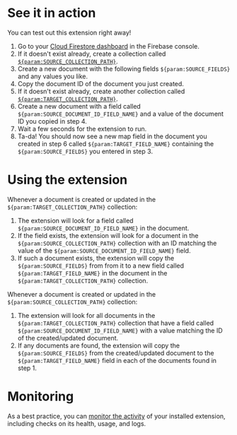 # See it in action

You can test out this extension right away!

1. Go to your [Cloud Firestore dashboard](https://console.firebase.google.com/project/${param:PROJECT_ID}/firestore/data) in the Firebase console.
2. If it doesn't exist already, create a collection called [`${param:SOURCE_COLLECTION_PATH}`](https://console.firebase.google.com/project/${param:PROJECT_ID}/firestore/data/~2F${param:SOURCE_COLLECTION_PATH}).
3. Create a new document with the following fields `${param:SOURCE_FIELDS}` and any values you like.
4. Copy the document ID of the document you just created.
5. If it doesn't exist already, create another collection called [`${param:TARGET_COLLECTION_PATH}`](https://console.firebase.google.com/project/${param:PROJECT_ID}/firestore/data/~2F${param:TARGET_COLLECTION_PATH}).
6. Create a new document with a field called `${param:SOURCE_DOCUMENT_ID_FIELD_NAME}` and a value of the document ID you copied in step 4.
7. Wait a few seconds for the extension to run.
8. Ta-da! You should now see a new map field in the document you created in step 6 called `${param:TARGET_FIELD_NAME}` containing the `${param:SOURCE_FIELDS}` you entered in step 3.

# Using the extension

Whenever a document is created or updated in the `${param:TARGET_COLLECTION_PATH}` collection:

1. The extension will look for a field called `${param:SOURCE_DOCUMENT_ID_FIELD_NAME}` in the document.
2. If the field exists, the extension will look for a document in the `${param:SOURCE_COLLECTION_PATH}` collection with an ID matching the value of the `${param:SOURCE_DOCUMENT_ID_FIELD_NAME}` field.
3. If such a document exists, the extension will copy the `${param:SOURCE_FIELDS}` from from it to a new field called `${param:TARGET_FIELD_NAME}` in the document in the `${param:TARGET_COLLECTION_PATH}` collection.

Whenever a document is created or updated in the `${param:SOURCE_COLLECTION_PATH}` collection:

1. The extension will look for all documents in the `${param:TARGET_COLLECTION_PATH}` collection that have a field called `${param:SOURCE_DOCUMENT_ID_FIELD_NAME}` with a value matching the ID of the created/updated document.
2. If any documents are found, the extension will copy the `${param:SOURCE_FIELDS}` from the created/updated document to the `${param:TARGET_FIELD_NAME}` field in each of the documents found in step 1.

# Monitoring

As a best practice, you can [monitor the activity](https://firebase.google.com/docs/extensions/manage-installed-extensions#monitor) of your installed extension, including checks on its health, usage, and logs.
